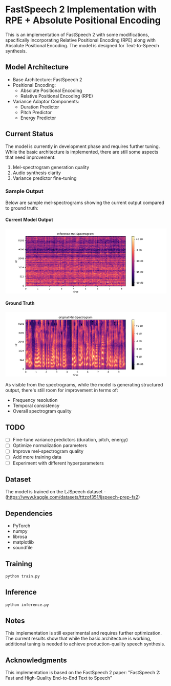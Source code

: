 # FastSpeech 2 Implementation with RPE + Absolute Positional Encoding

This is an implementation of FastSpeech 2 with some modifications, specifically incorporating Relative Positional Encoding (RPE) along with Absolute Positional Encoding. The model is designed for Text-to-Speech synthesis.

## Model Architecture

- Base Architecture: FastSpeech 2
- Positional Encoding: 
  - Absolute Positional Encoding
  - Relative Positional Encoding (RPE)
- Variance Adaptor Components:
  - Duration Predictor
  - Pitch Predictor
  - Energy Predictor

## Current Status

The model is currently in development phase and requires further tuning. While the basic architecture is implemented, there are still some aspects that need improvement:

1. Mel-spectrogram generation quality
2. Audio synthesis clarity
3. Variance predictor fine-tuning

### Sample Output

Below are sample mel-spectrograms showing the current output compared to ground truth:

#### Current Model Output
![Inference Mel-Spectrogram](checkpoints/inference.png)

#### Ground Truth
![Original Mel-Spectrogram](checkpoints/original002.png)

As visible from the spectrograms, while the model is generating structured output, there's still room for improvement in terms of:
- Frequency resolution
- Temporal consistency
- Overall spectrogram quality

## TODO

- [ ] Fine-tune variance predictors (duration, pitch, energy)
- [ ] Optimize normalization parameters
- [ ] Improve mel-spectrogram quality
- [ ] Add more training data
- [ ] Experiment with different hyperparameters

## Dataset

The model is trained on the LJSpeech dataset - (https://www.kaggle.com/datasets/tttzof351/ljspeech-prep-fs2)

## Dependencies

- PyTorch
- numpy
- librosa
- matplotlib
- soundfile

## Training

```bash
python train.py
```

## Inference

```bash
python inference.py
```

## Notes

This implementation is still experimental and requires further optimization. The current results show that while the basic architecture is working, additional tuning is needed to achieve production-quality speech synthesis.

## Acknowledgments

This implementation is based on the FastSpeech 2 paper: "FastSpeech 2: Fast and High-Quality End-to-End Text to Speech"
